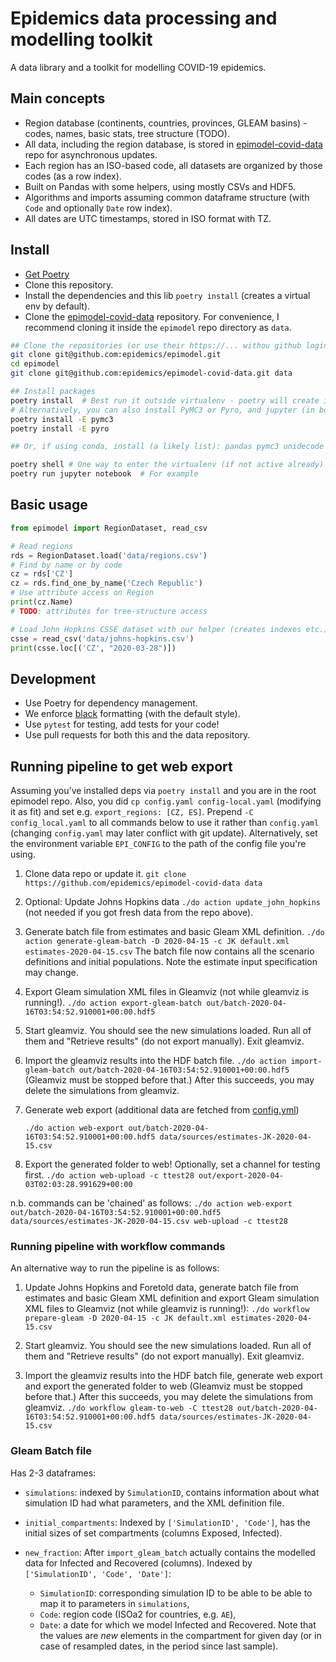 # Epidemics data processing and modelling toolkit

A data library and a toolkit for modelling COVID-19 epidemics.

## Main concepts

* Region database (continents, countries, provinces, GLEAM basins) - codes, names, basic stats, tree structure (TODO).
* All data, including the region database, is stored in [epimodel-covid-data](https://github.com/epidemics/epimodel-covid-data) repo for asynchronous updates.
* Each region has an ISO-based code, all datasets are organized by those codes (as a row index).
* Built on Pandas with some helpers, using mostly CSVs and HDF5.
* Algorithms and imports assuming common dataframe structure (with `Code` and optionally `Date` row index).
* All dates are UTC timestamps, stored in ISO format with TZ.

## Install

* [Get Poetry](https://python-poetry.org/docs/#installation)
* Clone this repository.
* Install the dependencies and this lib `poetry install` (creates a virtual env by default).
* Clone the [epimodel-covid-data](https://github.com/epidemics/epimodel-covid-data/) repository. For convenience, I recommend cloning it inside the `epimodel` repo directory as `data`.

```sh
## Clone the repositories (or use their https://... withou github login)
git clone git@github.com:epidemics/epimodel.git
cd epimodel
git clone git@github.com:epidemics/epimodel-covid-data.git data

## Install packages
poetry install  # Best run it outside virtualenv - poetry will create its own
# Alternatively, you can also install PyMC3 or Pyro, and jupyter (in both cases):
poetry install -E pymc3
poetry install -E pyro

## Or, if using conda, install (a likely list): pandas pymc3 unidecode jupyter ...

poetry shell # One way to enter the virtualenv (if not active already)
poetry run jupyter notebook  # For example
```

## Basic usage

```python
from epimodel import RegionDataset, read_csv

# Read regions
rds = RegionDataset.load('data/regions.csv')
# Find by name or by code
cz = rds['CZ']
cz = rds.find_one_by_name('Czech Republic')
# Use attribute access on Region
print(cz.Name)
# TODO: attributes for tree-structure access

# Load John Hopkins CSSE dataset with our helper (creates indexes etc.)
csse = read_csv('data/johns-hopkins.csv')
print(csse.loc[('CZ', "2020-03-28")])
```

## Development

* Use Poetry for dependency management.
* We enforce [black](https://github.com/psf/black) formatting (with the default style).
* Use `pytest` for testing, add tests for your code!
* Use pull requests for both this and the data repository.


## Running pipeline to get web export

Assuming you've installed deps via `poetry install` and you are in the root epimodel repo.
Also, you did `cp config.yaml config-local.yaml` (modifying it as fit) and set e.g. `export_regions: [CZ, ES]`. Prepend `-C config_local.yaml` to all commands below to use it rather than `config.yaml` (changing `config.yaml` may later conflict with git update). Alternatively, set the environment variable `EPI_CONFIG` to the path of the config file you're using.

1. Clone data repo or update it.
   `git clone https://github.com/epidemics/epimodel-covid-data data`

2. Optional: Update Johns Hopkins data `./do action update_john_hopkins` (not needed if you got fresh data from the repo above).

3. Generate batch file from estimates and basic Gleam XML definition.
   `./do action generate-gleam-batch -D 2020-04-15 -c JK default.xml estimates-2020-04-15.csv`
   The batch file now contains all the scenario definitions and initial populations.
   Note the estimate input specification may change.

4. Export Gleam simulation XML files in Gleamviz (not while gleamviz is running!).
   `./do action export-gleam-batch out/batch-2020-04-16T03:54:52.910001+00:00.hdf5`

5. Start gleamviz. You should see the new simulations loaded. Run all of them and "Retrieve results" (do not export manually). Exit gleamviz.

6. Import the gleamviz results into the HDF batch file.
   `./do action import-gleam-batch out/batch-2020-04-16T03:54:52.910001+00:00.hdf5`
   (Gleamviz must be stopped before that.) After this succeeds, you may delete the simulations from gleamviz.

7. Generate web export (additional data are fetched from [config.yml](https://github.com/epidemics/epimodel/blob/master/config.yaml#L16))

   `./do action web-export out/batch-2020-04-16T03:54:52.910001+00:00.hdf5 data/sources/estimates-JK-2020-04-15.csv`

8. Export the generated folder to web! Optionally, set a channel for testing first.
   `./do action web-upload -c ttest28 out/export-2020-04-03T02:03:28.991629+00:00`

n.b. commands can be 'chained' as follows:
`./do action web-export out/batch-2020-04-16T03:54:52.910001+00:00.hdf5 data/sources/estimates-JK-2020-04-15.csv web-upload -c ttest28`

### Running pipeline with workflow commands

An alternative way to run the pipeline is as follows:

1. Update Johns Hopkins and Foretold data, generate batch file from estimates and basic Gleam XML definition and export Gleam simulation XML files to Gleamviz (not while gleamviz is running!):
   `./do workflow prepare-gleam -D 2020-04-15 -c JK default.xml estimates-2020-04-15.csv`

2. Start gleamviz. You should see the new simulations loaded. Run all of them and "Retrieve results" (do not export manually). Exit gleamviz.

3. Import the gleamviz results into the HDF batch file, generate web export and export the generated folder to web (Gleamviz must be stopped before that.) After this succeeds, you may delete the simulations from gleamviz.
   `./do workflow gleam-to-web -C ttest28 out/batch-2020-04-16T03:54:52.910001+00:00.hdf5 data/sources/estimates-JK-2020-04-15.csv`

### Gleam Batch file

Has 2-3 dataframes:

* `simulations`: indexed by `SimulationID`, contains information about what simulation ID had what parameters, and the XML definition file.

* `initial_compartments`: Indexed by `['SimulationID', 'Code']`, has the initial sizes of set compartments (columns Exposed, Infected).

* `new_fraction`: After `import_gleam_batch` actually contains the modelled data for Infected and Recovered (columns). Indexed by `['SimulationID', 'Code', 'Date']`:
  * `SimulationID`: corresponding simulation ID to be able to be able to map it to parameters in `simulations`,
  * `Code`: region code (ISOa2 for countries, e.g. `AE`),
  * `Date`: a date for which we model Infected and Recovered.
  Note that the values are *new* elements in the compartment for given day (or in case of resampled dates, in the period since last sample).
